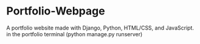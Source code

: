 # Portfolio-Webpage
A portfolio website made with Django, Python, HTML/CSS, and JavaScript.
in the portfolio terminal (python manage.py runserver)
